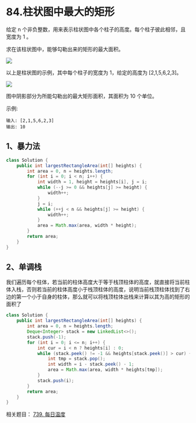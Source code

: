 # 84.柱状图中最大的矩形
给定 n 个非负整数，用来表示柱状图中各个柱子的高度。每个柱子彼此相邻，且宽度为 1 。

求在该柱状图中，能够勾勒出来的矩形的最大面积。

![](https://assets.leetcode-cn.com/aliyun-lc-upload/uploads/2018/10/12/histogram.png)

以上是柱状图的示例，其中每个柱子的宽度为 1，给定的高度为 [2,1,5,6,2,3]。

![](https://assets.leetcode-cn.com/aliyun-lc-upload/uploads/2018/10/12/histogram_area.png)

图中阴影部分为所能勾勒出的最大矩形面积，其面积为 10 个单位。

示例:

```
输入: [2,1,5,6,2,3]
输出: 10
```

## 1、暴力法

```java
class Solution {
    public int largestRectangleArea(int[] heights) {
        int area = 0, n = heights.length;
        for (int i = 0; i < n; i++) {
            int width = 1, height = heights[i], j = i;
            while (--j >= 0 && heights[j] >= height) {
                width++;
            }
            j = i;
            while (++j < n && heights[j] >= height) {
                width++;
            }
            area = Math.max(area, width * height);
        }
        return area;
    }
}
```

## 2、单调栈
我们遍历每个柱体，若当前的柱体高度大于等于栈顶柱体的高度，就直接将当前柱体入栈，否则若当前的柱体高度小于栈顶柱体的高度，说明当前栈顶柱体找到了右边的第一个小于自身的柱体，那么就可以将栈顶柱体出栈来计算以其为高的矩形的面积了

```java
class Solution {
    public int largestRectangleArea(int[] heights) {
        int area = 0, n = heights.length;
        Deque<Integer> stack = new LinkedList<>();
        stack.push(-1);
        for (int i = 0; i <= n; i++) {
            int cur = i < n ? heights[i] : 0;
            while (stack.peek() != -1 && heights[stack.peek()] > cur) {
                int tmp = stack.pop();
                int width = i - stack.peek() - 1;
                area = Math.max(area, width * heights[tmp]);
            }
            stack.push(i);
        }
        return area;
    }
}
```

相关题目：
[739. 每日温度](middle/739.每日温度.md)
